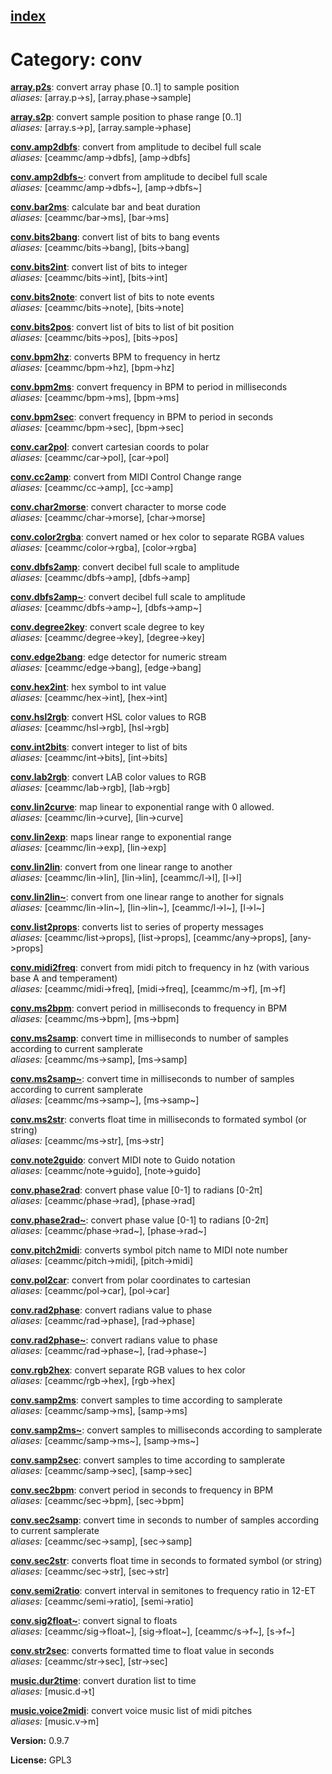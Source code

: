 [index](index.html) 
---

# Category: conv




[**array.p2s**](array.p2s.html): convert array phase [0..1] to sample position <br>
_aliases:_ \[array.p-&gt;s\], \[array.phase-&gt;sample\]


[**array.s2p**](array.s2p.html): convert sample position to phase range [0..1] <br>
_aliases:_ \[array.s-&gt;p\], \[array.sample-&gt;phase\]


[**conv.amp2dbfs**](conv.amp2dbfs.html): convert from amplitude to decibel full scale <br>
_aliases:_ \[ceammc/amp-&gt;dbfs\], \[amp-&gt;dbfs\]


[**conv.amp2dbfs\~**](conv.amp2dbfs~.html): convert from amplitude to decibel full scale <br>
_aliases:_ \[ceammc/amp-&gt;dbfs\~\], \[amp-&gt;dbfs\~\]


[**conv.bar2ms**](conv.bar2ms.html): calculate bar and beat duration <br>
_aliases:_ \[ceammc/bar-&gt;ms\], \[bar-&gt;ms\]


[**conv.bits2bang**](conv.bits2bang.html): convert list of bits to bang events <br>
_aliases:_ \[ceammc/bits-&gt;bang\], \[bits-&gt;bang\]


[**conv.bits2int**](conv.bits2int.html): convert list of bits to integer <br>
_aliases:_ \[ceammc/bits-&gt;int\], \[bits-&gt;int\]


[**conv.bits2note**](conv.bits2note.html): convert list of bits to note events <br>
_aliases:_ \[ceammc/bits-&gt;note\], \[bits-&gt;note\]


[**conv.bits2pos**](conv.bits2pos.html): convert list of bits to list of bit position <br>
_aliases:_ \[ceammc/bits-&gt;pos\], \[bits-&gt;pos\]


[**conv.bpm2hz**](conv.bpm2hz.html): converts BPM to frequency in hertz <br>
_aliases:_ \[ceammc/bpm-&gt;hz\], \[bpm-&gt;hz\]


[**conv.bpm2ms**](conv.bpm2ms.html): convert frequency in BPM to period in milliseconds <br>
_aliases:_ \[ceammc/bpm-&gt;ms\], \[bpm-&gt;ms\]


[**conv.bpm2sec**](conv.bpm2sec.html): convert frequency in BPM to period in seconds <br>
_aliases:_ \[ceammc/bpm-&gt;sec\], \[bpm-&gt;sec\]


[**conv.car2pol**](conv.car2pol.html): convert cartesian coords to polar <br>
_aliases:_ \[ceammc/car-&gt;pol\], \[car-&gt;pol\]


[**conv.cc2amp**](conv.cc2amp.html): convert from MIDI Control Change range <br>
_aliases:_ \[ceammc/cc-&gt;amp\], \[cc-&gt;amp\]


[**conv.char2morse**](conv.char2morse.html): convert character to morse code <br>
_aliases:_ \[ceammc/char-&gt;morse\], \[char-&gt;morse\]


[**conv.color2rgba**](conv.color2rgba.html): convert named or hex color to separate RGBA values <br>
_aliases:_ \[ceammc/color-&gt;rgba\], \[color-&gt;rgba\]


[**conv.dbfs2amp**](conv.dbfs2amp.html): convert decibel full scale to amplitude <br>
_aliases:_ \[ceammc/dbfs-&gt;amp\], \[dbfs-&gt;amp\]


[**conv.dbfs2amp\~**](conv.dbfs2amp~.html): convert decibel full scale to amplitude <br>
_aliases:_ \[ceammc/dbfs-&gt;amp\~\], \[dbfs-&gt;amp\~\]


[**conv.degree2key**](conv.degree2key.html): convert scale degree to key <br>
_aliases:_ \[ceammc/degree-&gt;key\], \[degree-&gt;key\]


[**conv.edge2bang**](conv.edge2bang.html): edge detector for numeric stream <br>
_aliases:_ \[ceammc/edge-&gt;bang\], \[edge-&gt;bang\]


[**conv.hex2int**](conv.hex2int.html): hex symbol to int value <br>
_aliases:_ \[ceammc/hex-&gt;int\], \[hex-&gt;int\]


[**conv.hsl2rgb**](conv.hsl2rgb.html): convert HSL color values to RGB <br>
_aliases:_ \[ceammc/hsl-&gt;rgb\], \[hsl-&gt;rgb\]


[**conv.int2bits**](conv.int2bits.html): convert integer to list of bits <br>
_aliases:_ \[ceammc/int-&gt;bits\], \[int-&gt;bits\]


[**conv.lab2rgb**](conv.lab2rgb.html): convert LAB color values to RGB <br>
_aliases:_ \[ceammc/lab-&gt;rgb\], \[lab-&gt;rgb\]


[**conv.lin2curve**](conv.lin2curve.html): map linear to exponential range with 0 allowed. <br>
_aliases:_ \[ceammc/lin-&gt;curve\], \[lin-&gt;curve\]


[**conv.lin2exp**](conv.lin2exp.html): maps linear range to exponential range <br>
_aliases:_ \[ceammc/lin-&gt;exp\], \[lin-&gt;exp\]


[**conv.lin2lin**](conv.lin2lin.html): convert from one linear range to another <br>
_aliases:_ \[ceammc/lin-&gt;lin\], \[lin-&gt;lin\], \[ceammc/l-&gt;l\], \[l-&gt;l\]


[**conv.lin2lin\~**](conv.lin2lin~.html): convert from one linear range to another for signals <br>
_aliases:_ \[ceammc/lin-&gt;lin\~\], \[lin-&gt;lin\~\], \[ceammc/l-&gt;l\~\], \[l-&gt;l\~\]


[**conv.list2props**](conv.list2props.html): converts list to series of property messages <br>
_aliases:_ \[ceammc/list-&gt;props\], \[list-&gt;props\], \[ceammc/any-&gt;props\], \[any-&gt;props\]


[**conv.midi2freq**](conv.midi2freq.html): convert from midi pitch to frequency in hz (with various base A and temperament) <br>
_aliases:_ \[ceammc/midi-&gt;freq\], \[midi-&gt;freq\], \[ceammc/m-&gt;f\], \[m-&gt;f\]


[**conv.ms2bpm**](conv.ms2bpm.html): convert period in milliseconds to frequency in BPM <br>
_aliases:_ \[ceammc/ms-&gt;bpm\], \[ms-&gt;bpm\]


[**conv.ms2samp**](conv.ms2samp.html): convert time in milliseconds to number of samples according to current samplerate <br>
_aliases:_ \[ceammc/ms-&gt;samp\], \[ms-&gt;samp\]


[**conv.ms2samp\~**](conv.ms2samp~.html): convert time in milliseconds to number of samples according to current samplerate <br>
_aliases:_ \[ceammc/ms-&gt;samp\~\], \[ms-&gt;samp\~\]


[**conv.ms2str**](conv.ms2str.html): converts float time in milliseconds to formated symbol (or string) <br>
_aliases:_ \[ceammc/ms-&gt;str\], \[ms-&gt;str\]


[**conv.note2guido**](conv.note2guido.html): convert MIDI note to Guido notation <br>
_aliases:_ \[ceammc/note-&gt;guido\], \[note-&gt;guido\]


[**conv.phase2rad**](conv.phase2rad.html): convert phase value [0-1] to radians [0-2π] <br>
_aliases:_ \[ceammc/phase-&gt;rad\], \[phase-&gt;rad\]


[**conv.phase2rad\~**](conv.phase2rad~.html): convert phase value [0-1] to radians [0-2π] <br>
_aliases:_ \[ceammc/phase-&gt;rad\~\], \[phase-&gt;rad\~\]


[**conv.pitch2midi**](conv.pitch2midi.html): converts symbol pitch name to MIDI note number <br>
_aliases:_ \[ceammc/pitch-&gt;midi\], \[pitch-&gt;midi\]


[**conv.pol2car**](conv.pol2car.html): convert from polar coordinates to cartesian <br>
_aliases:_ \[ceammc/pol-&gt;car\], \[pol-&gt;car\]


[**conv.rad2phase**](conv.rad2phase.html): convert radians value to phase <br>
_aliases:_ \[ceammc/rad-&gt;phase\], \[rad-&gt;phase\]


[**conv.rad2phase\~**](conv.rad2phase~.html): convert radians value to phase <br>
_aliases:_ \[ceammc/rad-&gt;phase\~\], \[rad-&gt;phase\~\]


[**conv.rgb2hex**](conv.rgb2hex.html): convert separate RGB values to hex color <br>
_aliases:_ \[ceammc/rgb-&gt;hex\], \[rgb-&gt;hex\]


[**conv.samp2ms**](conv.samp2ms.html): convert samples to time according to samplerate <br>
_aliases:_ \[ceammc/samp-&gt;ms\], \[samp-&gt;ms\]


[**conv.samp2ms\~**](conv.samp2ms~.html): convert samples to milliseconds according to samplerate <br>
_aliases:_ \[ceammc/samp-&gt;ms\~\], \[samp-&gt;ms\~\]


[**conv.samp2sec**](conv.samp2sec.html): convert samples to time according to samplerate <br>
_aliases:_ \[ceammc/samp-&gt;sec\], \[samp-&gt;sec\]


[**conv.sec2bpm**](conv.sec2bpm.html): convert period in seconds to frequency in BPM <br>
_aliases:_ \[ceammc/sec-&gt;bpm\], \[sec-&gt;bpm\]


[**conv.sec2samp**](conv.sec2samp.html): convert time in seconds to number of samples according to current samplerate <br>
_aliases:_ \[ceammc/sec-&gt;samp\], \[sec-&gt;samp\]


[**conv.sec2str**](conv.sec2str.html): converts float time in seconds to formated symbol (or string) <br>
_aliases:_ \[ceammc/sec-&gt;str\], \[sec-&gt;str\]


[**conv.semi2ratio**](conv.semi2ratio.html): convert interval in semitones to frequency ratio in 12-ET <br>
_aliases:_ \[ceammc/semi-&gt;ratio\], \[semi-&gt;ratio\]


[**conv.sig2float\~**](conv.sig2float~.html): convert signal to floats <br>
_aliases:_ \[ceammc/sig-&gt;float\~\], \[sig-&gt;float\~\], \[ceammc/s-&gt;f\~\], \[s-&gt;f\~\]


[**conv.str2sec**](conv.str2sec.html): converts formatted time to float value in seconds <br>
_aliases:_ \[ceammc/str-&gt;sec\], \[str-&gt;sec\]


[**music.dur2time**](music.dur2time.html): convert duration list to time <br>
_aliases:_ \[music.d-&gt;t\]


[**music.voice2midi**](music.voice2midi.html): convert voice music list of midi pitches <br>
_aliases:_ \[music.v-&gt;m\]



**Version:** 0.9.7

**License:** GPL3
